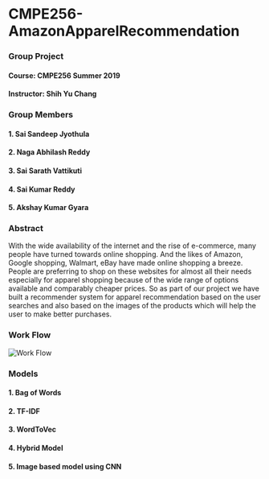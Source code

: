 # CMPE256-AmazonApparelRecommendation
### Group Project
#### Course: CMPE256 Summer 2019
#### Instructor: Shih Yu Chang

### Group Members
#### 1. Sai Sandeep Jyothula 
#### 2. Naga Abhilash Reddy
#### 3. Sai Sarath Vattikuti
#### 4. Sai Kumar Reddy
#### 5. Akshay Kumar Gyara

### Abstract
With the wide availability of the internet and the rise of e-commerce, many people have turned towards online shopping. And the likes of Amazon, Google shopping, Walmart, eBay have made online shopping a breeze. People are preferring to shop on these websites for almost all their needs especially for apparel shopping because of the wide range of options available and comparably cheaper prices. So as part of our project we have built a recommender system for apparel recommendation based on the user searches and also based on the images of the products which will help the user to make better purchases.

### Work Flow
![Work Flow](https://github.com/SandeepJ97/CMPE256-AmazonApparelRecommendation/blob/master/images/Amazon%20Apparel%20Recommendation%20System.png)


### Models
#### 1. Bag of Words
#### 2. TF-IDF
#### 3. WordToVec
#### 4. Hybrid Model
#### 5. Image based model using CNN

